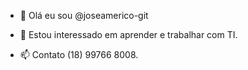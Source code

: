 - 👋 Olá eu sou @joseamerico-git
- 👀 Estou interessado em aprender e trabalhar com TI.

- 📫 Contato (18) 99766 8008.

<!---
joseamerico-git/joseamerico-git is a ✨ special ✨ repository because its `README.md` (this file) appears on your GitHub profile.
You can click the Preview link to take a look at your changes.
--->
